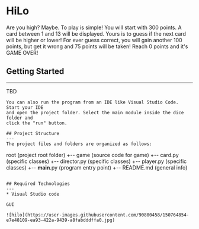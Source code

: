 # HiLo

Are you high? Maybe. To play is simple! You will start with 300 points. A card between 1 and 13 will be displayed. Yours is to guess if the next card will be higher or lower! For ever guess correct, you will gain another 100 points, but get it wrong and 75 points will be taken! Reach 0 points and it's GAME OVER!

## Getting Started

---

TBD

```
You can also run the program from an IDE like Visual Studio Code. Start your IDE
and open the project folder. Select the main module inside the dice folder and
click the "run" button.

## Project Structure
---
The project files and folders are organized as follows:
```

root (project root folder) +-- game (source code for game) +-- card.py (specific classes) +-- director.py (specific classes) +-- player.py (specific classes) +-- **main**.py (program entry point) +-- README.md (general info)

```

## Required Technologies
---
* Visual Studio code

GUI

![hilo](https://user-images.githubusercontent.com/90800458/150764854-e7e48109-ea93-422a-9439-a8fabdddffa0.jpg)

```
